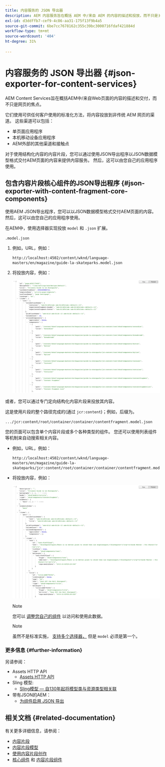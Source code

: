 ```yaml
---
title: 内容服务的 JSON 导出器
description: AEM 内容服务旨在概括 AEM 中/来自 AEM 的内容的描述和投放，而不只是关注网页。它们使用可供任何客户使用的标准化方法，将内容投放到非传统 AEM 网页的渠道。
exl-id: d3ddffb7-cef9-4c86-aa31-175f13f9b4a5
source-git-commit: 6be7cc7678162c355c39bc3000716fdaf421884d
workflow-type: tm+mt
source-wordcount: '404'
ht-degree: 31%

---
```


# 内容服务的 JSON 导出器 {#json-exporter-for-content-services}

AEM Content Services旨在概括AEM中/来自Web页面的内容的描述和交付，而不只是网页的焦点。

它们使用可供任何客户使用的标准化方法，将内容投放到非传统 AEM 网页的渠道。 这些渠道可以包括：

* 单页面应用程序
* 本机移动设备应用程序
* AEM外部的其他渠道和接触点

对于使用结构化内容的内容片段，您可以通过使用JSON导出程序以JSON数据模型格式交付AEM页面的内容来提供内容服务。 然后，这可以由您自己的应用程序使用。

## 包含内容片段核心组件的JSON导出程序 {#json-exporter-with-content-fragment-core-components}

使用AEM JSON导出程序，您可以以JSON数据模型格式交付AEM页面的内容。 然后，这可以由您自己的应用程序使用。

在AEM中，使用选择器实现投放 `model` 和 `.json` 扩展。

`.model.json`

1. 例如，URL，例如：

   ```shell
   http://localhost:4502/content/wknd/language-masters/en/magazine/guide-la-skateparks.model.json
   ```

1. 将投放内容，例如：

   ![WKND内容的JSON模型](assets/json-model-wknd.png)

或者，您可以通过专门定向结构化内容片段来投放其内容。

这是使用片段的整个路径完成的(通过 `jcr:content`)；例如，后缀为。

`.../jcr:content/root/container/container/contentfragment.model.json`

您的页面可以包含单个内容片段或多个各种类型的组件。 您还可以使用列表组件等机制来自动搜索相关内容。

* 例如，URL，例如：

   ```shell
   http://localhost:4502/content/wknd/language-masters/en/magazine/guide-la-skateparks/jcr:content/root/container/container/contentfragment.model.json
   ```

* 将投放内容，例如：

   ![WKND内容片段的JSON模型](assets/json-model-wknd-content-fragment.png)

   >[!NOTE]
   >
   >您可以 [调整您自己的组件](enabling-json-exporter.md) 以访问和使用此数据。

   >[!NOTE]
   >
   >虽然不是标准实施， [支持多个选择器，](enabling-json-exporter.md#multiple-selectors) 但是 `model` 必须是第一个。

### 更多信息 {#further-information}

另请参阅：

* Assets HTTP API
   * [Assets HTTP API](/help/assets/developer-reference-material-apis.md)
* Sling 模型:
   * [Sling模型 — 自130年起将模型类与资源类型相关联](https://sling.apache.org/documentation/bundles/models.html#associating-a-model-class-with-a-resource-type-since-130)
* 带有JSON的AEM：
   * [为组件启用 JSON 导出](enabling-json-exporter.md)

## 相关文档 {#related-documentation}

有关更多详细信息，请参阅：

* [内容片段](/help/sites-cloud/administering/content-fragments/content-fragments.md)
* [内容片段模型](/help/sites-cloud/administering/content-fragments/content-fragments-models.md)
* [使用内容片段创作](/help/sites-cloud/authoring/fundamentals/content-fragments.md)
* [核心组件](https://experienceleague.adobe.com/docs/experience-manager-core-components/using/introduction.html?lang=zh-Hans) 和 [内容片段组件](https://experienceleague.adobe.com/docs/experience-manager-core-components/using/components/content-fragment-component.html?lang=zh-Hans)

